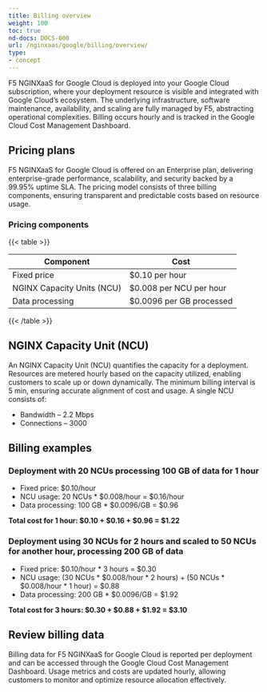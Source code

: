 ```yaml
---
title: Billing overview
weight: 100
toc: true
nd-docs: DOCS-000
url: /nginxaas/google/billing/overview/
type:
- concept
---
```


F5 NGINXaaS for Google Cloud is deployed into your Google Cloud subscription, where your deployment resource is visible and integrated with Google Cloud’s ecosystem. The underlying infrastructure, software maintenance, availability, and scaling are fully managed by F5, abstracting operational complexities. Billing occurs hourly and is tracked in the Google Cloud Cost Management Dashboard.

## Pricing plans

F5 NGINXaaS for Google Cloud is offered on an Enterprise plan, delivering enterprise-grade performance, scalability, and security backed by a 99.95% uptime SLA. The pricing model consists of three billing components, ensuring transparent and predictable costs based on resource usage.

### Pricing components
{{< table >}}

| Component                   | Cost                          |
|---------------------------- | ----------------------------- |
| Fixed price                 | $0.10 per hour                |
| NGINX Capacity Units (NCU)  | $0.008 per NCU per hour       |
| Data processing             | $0.0096 per GB processed      |

{{< /table >}}

## NGINX Capacity Unit (NCU)

An NGINX Capacity Unit (NCU) quantifies the capacity for a deployment. Resources are metered hourly based on the capacity utilized, enabling customers to scale up or down dynamically. The minimum billing interval is 5 min, ensuring accurate alignment of cost and usage. A single NCU consists of:

   - Bandwidth – 2.2 Mbps
   - Connections – 3000

## Billing examples

### Deployment with 20 NCUs processing 100 GB of data for 1 hour

- Fixed price: $0.10/hour
- NCU usage: 20 NCUs * $0.008/hour = $0.16/hour
- Data processing: 100 GB * $0.0096/GB = $0.96

**Total cost for 1 hour: $0.10 + $0.16 + $0.96 = $1.22**

### Deployment using 30 NCUs for 2 hours and scaled to 50 NCUs for another hour, processing 200 GB of data

- Fixed price: $0.10/hour * 3 hours = $0.30
- NCU usage: (30 NCUs * $0.008/hour * 2 hours) + (50 NCUs * $0.008/hour * 1 hour) = $0.88
- Data processing: 200 GB * $0.0096/GB = $1.92

**Total cost for 3 hours: $0.30 + $0.88 + $1.92 = $3.10**

## Review billing data

Billing data for F5 NGINXaaS for Google Cloud is reported per deployment and can be accessed through the Google Cloud Cost Management Dashboard. Usage metrics and costs are updated hourly, allowing customers to monitor and optimize resource allocation effectively.